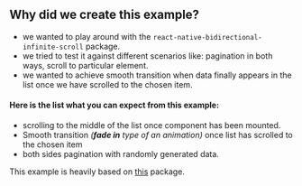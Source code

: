 ## Why did we create this example?

- we wanted to play around with the `react-native-bidirectional-infinite-scroll` package.
- we tried to test it against different scenarios like:
  pagination in both ways, scroll to particular element.
- we wanted to achieve smooth transition when data finally appears in the list once we have scrolled to the chosen item.

#### Here is the list what you can expect from this example:

- scrolling to the middle of the list once component has been mounted.
- Smooth transition _(**fade in** type of an animation)_ once list has scrolled to the chosen item
- both sides pagination with randomly generated data.

This example is heavily based on [this](https://github.com/GetStream/react-native-bidirectional-infinite-scroll) package.
